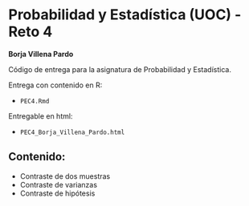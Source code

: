 # Probabilidad y Estadística (UOC) - Reto 4

**Borja Villena Pardo**

Código de entrega para la asignatura de Probabilidad y Estadística.    

Entrega con contenido en R:    
- `PEC4.Rmd`
  
Entregable en html: 
- `PEC4_Borja_Villena_Pardo.html`        

## Contenido:

- Contraste de dos muestras
- Contraste de varianzas
- Contraste de hipótesis
